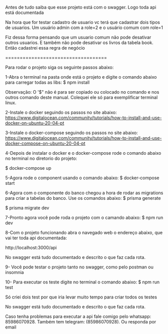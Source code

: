 Antes de tudo saiba que esse projeto está com o swagger. Logo toda api está documentada

Na hora que for testar cadastro de usuario vc terá que cadastrar dois tipos de usuarios. Um usuário admin com a role=2 e o usuário comum com role=1

Fiz dessa forma pensando que um usuario comum não pode desativar outros usuarios. E também não pode desativar os livros da tabela book. Então cadastrei essa regra de negócio

===================================

Para rodar o projeto siga os seguinte passos abaixo:


1-Abra o terminal na pasta onde está o projeto e digite o comando abaixo para carregar todas as libs:
$ npm install

Observação: O '$" não é para ser copiado ou colocado no comando e nos outros comando deste manual. Colequei ele só para exemplificar terminal linux.

2-Instale o docker seguindo os passos no site abaixo:
https://www.digitalocean.com/community/tutorials/how-to-install-and-use-docker-on-ubuntu-20-04-pt

3-Instale o docker-compose seguindo os passos no site abaixo:
https://www.digitalocean.com/community/tutorials/how-to-install-and-use-docker-compose-on-ubuntu-20-04-pt


4-Depois de instalar o docker e o docker-compose rode o comando abaixo no terminal no diretorio do projeto:

$ docker-compose up

5-Agora rode o component usando o comando abaixo:
$ docker-compose start

6-Agora com o componente do banco chegou a hora de rodar as migrations para criar a tabelas do banco. Use os comandos abaixo:
$ prisma generate 
            
$ prisma migrate dev

7-Pronto agora você pode roda o projeto com o camando abaixo:
$ npm run dev

8-Com o projeto funcionando abra o navegado web o endereço abaixo, que vai ter toda api documentada:

http://localhost:3000/api

No swagger está tudo documentado e descrito o que faz cada rota.

9- Você pode testar o projeto tanto no swagger, como pelo postman ou insomnia

10- Para executar os teste digite no terminal o comando abaixo:
$ npm run test

Só criei dois test por que iria levar muito tempo para criar todos os testes

No swagger está tudo documentado e descrito o que faz cada rota.

Caso tenha problemas para executar a api fale comigo pelo whatsapp: 85986070928. Também tem telegram: (85986070928). Ou responda por email
